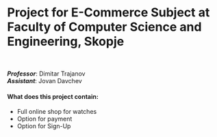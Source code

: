 <h1><b>Project for E-Commerce Subject at Faculty of Computer Science and Engineering, Skopje</b></h1></br>

<i><b>Professor</b></i>: Dimitar Trajanov</br>
<i><b>Assistant</b></i>: Jovan Davchev
<h4>What does this project contain:</h4>
<ul> 
  <li>Full online shop for watches</li>
  <li>Option for payment</li>
  <li>Option for Sign-Up</li>
  </ul>
